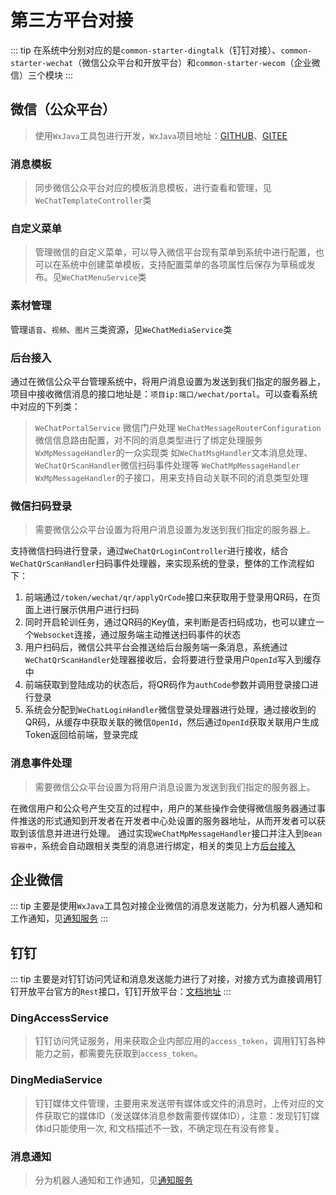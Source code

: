 # 第三方平台对接
::: tip
在系统中分别对应的是`common-starter-dingtalk`（钉钉对接）、`common-starter-wechat`（微信公众平台和开放平台）和`common-starter-wecom`（企业微信）三个模块
:::
## 微信（公众平台）
> 使用`WxJava`工具包进行开发，`WxJava`项目地址：[GITHUB](https://github.com/Wechat-Group/WxJava)、[GITEE](https://gitee.com/binary/weixin-java-tools)
### 消息模板
> 同步微信公众平台对应的模板消息模板，进行查看和管理，见`WeChatTemplateController`类
### 自定义菜单
> 管理微信的自定义菜单，可以导入微信平台现有菜单到系统中进行配置，也可以在系统中创建菜单模板，支持配置菜单的各项属性后保存为草稿或发布。见`WeChatMenuService`类
### 素材管理
管理`语音`、`视频`、`图片`三类资源，见`WeChatMediaService`类
### 后台接入
通过在微信公众平台管理系统中，将用户消息设置为发送到我们指定的服务器上，项目中接收微信消息的接口地址是：`项目ip:端口/wechat/portal`。可以查看系统中对应的下列类：
> `WeChatPortalService` 微信门户处理
> `WeChatMessageRouterConfiguration` 微信信息路由配置，对不同的消息类型进行了绑定处理服务
> `WxMpMessageHandler`的一众实现类 如`WeChatMsgHandler`文本消息处理、`WeChatQrScanHandler`微信扫码事件处理等
> `WeChatMpMessageHandler` `WxMpMessageHandler`的子接口，用来支持自动关联不同的消息类型处理
### 微信扫码登录
> 需要微信公众平台设置为将用户消息设置为发送到我们指定的服务器上。

支持微信扫码进行登录，通过`WeChatQrLoginController`进行接收，结合`WeChatQrScanHandler`扫码事件处理器，来实现系统的登录，整体的工作流程如下：
1. 前端通过`/token/wechat/qr/applyQrCode`接口来获取用于登录用QR码，在页面上进行展示供用户进行扫码
2. 同时开启轮训任务，通过QR码的Key值，来判断是否扫码成功，也可以建立一个`Websocket`连接，通过服务端主动推送扫码事件的状态
3. 用户扫码后，微信公共平台会推送给后台服务端一条消息，系统通过`WeChatQrScanHandler`处理器接收后，会将要进行登录用户`OpenId`写入到缓存中
4. 前端获取到登陆成功的状态后，将QR码作为`authCode`参数并调用登录接口进行登录
5. 系统会分配到`WeChatLoginHandler`微信登录处理器进行处理，通过接收到的QR码，从缓存中获取关联的微信`OpenId`，然后通过`OpenId`获取关联用户生成Token返回给前端，登录完成
### 消息事件处理
> 需要微信公众平台设置为将用户消息设置为发送到我们指定的服务器上。

在微信用户和公众号产生交互的过程中，用户的某些操作会使得微信服务器通过事件推送的形式通知到开发者在开发者中心处设置的服务器地址，从而开发者可以获取到该信息并进进行处理。
通过实现`WeChatMpMessageHandler`接口并注入到`Bean容器中`，系统会自动跟相关类型的消息进行绑定，相关的类见上方[后台接入](#后台接入)
## 企业微信
::: tip
主要是使用`WxJava`工具包对接企业微信的消息发送能力，分为机器人通知和工作通知，见[通知服务](../service/通知服务.md)
:::
## 钉钉
::: tip
主要是对钉钉访问凭证和消息发送能力进行了对接，对接方式为直接调用钉钉开放平台官方的`Rest`接口，钉钉开放平台：[文档地址](https://open.dingtalk.com/document/)
:::

### DingAccessService
> 钉钉访问凭证服务，用来获取企业内部应用的`access_token`，调用钉钉各种能力之前，都需要先获取到`access_token`。

### DingMediaService
> 钉钉媒体文件管理，主要用来发送带有媒体或文件的消息时，上传对应的文件获取它的媒体ID（发送媒体消息参数需要传媒体ID），注意：发现钉钉媒体id只能使用一次,
> 和文档描述不一致，不确定现在有没有修复。
### 消息通知
> 分为机器人通知和工作通知，见[通知服务](../service/通知服务.md)

